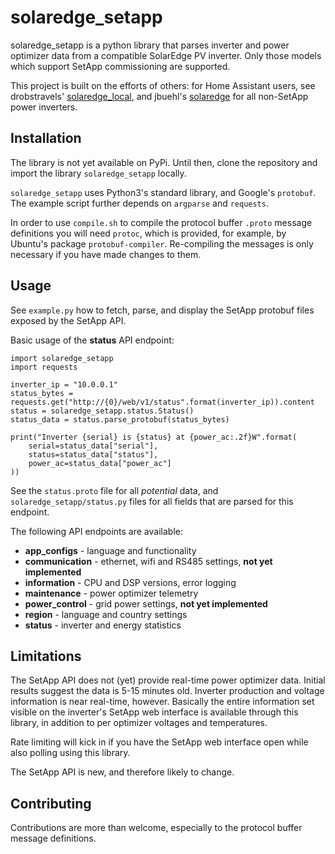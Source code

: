# solaredge_setapp

solaredge_setapp is a python library that parses inverter and power optimizer data from a compatible SolarEdge PV inverter. Only those models which support SetApp commissioning are supported.

This project is built on the efforts of others: for Home Assistant users, see drobstravels' <a href="https://github.com/drobstravels/solaredge_local">solaredge_local</a>, and jbuehl's <a href="https://github.com/jbuehl/solaredge">solaredge</a> for all non-SetApp power inverters.

## Installation

The library is not yet available on PyPi. Until then, clone the repository and import the library `solaredge_setapp` locally.

`solaredge_setapp` uses Python3's standard library, and Google's `protobuf`. The example script further depends on `argparse` and `requests`. 

In order to use `compile.sh` to compile the protocol buffer `.proto` message definitions you will need `protoc`, which is provided, for example, by Ubuntu's package `protobuf-compiler`. Re-compiling the messages is only necessary if you have made changes to them.

## Usage

See `example.py` how to fetch, parse, and display the SetApp protobuf files exposed by the SetApp API.

Basic usage of the **status** API endpoint:

```
import solaredge_setapp
import requests

inverter_ip = "10.0.0.1"
status_bytes = requests.get("http://{0}/web/v1/status".format(inverter_ip)).content
status = solaredge_setapp.status.Status()
status_data = status.parse_protobuf(status_bytes) 

print("Inverter {serial} is {status} at {power_ac:.2f}W".format(
    serial=status_data["serial"],
    status=status_data["status"],
    power_ac=status_data["power_ac"]
))
```

See the `status.proto` file for all *potential* data, and `solaredge_setapp/status.py` files for all fields that are parsed for this endpoint.

The following API endpoints are available:

* **app_configs** - language and functionality
* **communication** - ethernet, wifi and RS485 settings, **not yet implemented**
* **information** - CPU and DSP versions, error logging
* **maintenance** - power optimizer telemetry
* **power_control** - grid power settings, **not yet implemented**
* **region** - language and country settings
* **status** - inverter and energy statistics

## Limitations

The SetApp API does not (yet) provide real-time power optimizer data. Initial results suggest the data is 5-15 minutes old. Inverter production and voltage information is near real-time, however. Basically the entire information set visible on the inverter's SetApp web interface is available through this library, in addition to per  optimizer voltages and temperatures.

Rate limiting will kick in if you have the SetApp web interface open while also polling using this library.

The SetApp API is new, and therefore likely to change.

## Contributing

Contributions are more than welcome, especially to the protocol buffer message definitions.